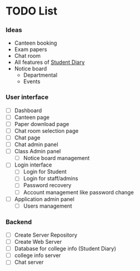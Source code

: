 # TODO List

### Ideas

* Canteen booking
* Exam papers
* Chat room
* All features of [Student Diary](http://get.app.url)
* Notice board
  * Departmental
  * Events
 
### User interface

* [ ] Dashboard
* [ ] Canteen page
* [ ] Paper download page
* [ ] Chat room selection page
* [ ] Chat page
* [ ] Chat admin panel
* [ ] Class Admin panel
  * [ ] Notice board management
* [ ] Login interface
  * [ ] Login for Student
  * [ ] Login for staff/admins
  * [ ] Password recovery
  * [ ] Account management like password change
* [ ] Application admin panel
  * [ ] Users management

### Backend

* [ ] Create Server Repository
* [ ] Create Web Server
* [ ] Database for college info (Student Diary)
* [ ] college info server
* [ ] Chat server
